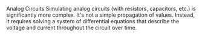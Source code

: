 Analog Circuits
Simulating analog circuits (with resistors, capacitors, etc.) is significantly more complex. It's not a simple propagation of values. Instead, it requires solving a system of differential equations that describe the voltage and current throughout the circuit over time.